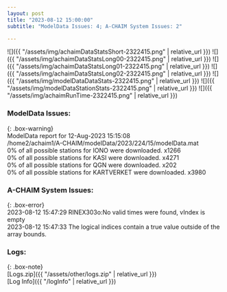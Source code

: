 ```yaml
---
layout: post
title: "2023-08-12 15:00:00"
subtitle: "ModelData Issues: 4; A-CHAIM System Issues: 2"

---
```


![]({{ "/assets/img/achaimDataStatsShort-2322415.png" | relative_url }})
![]({{ "/assets/img/achaimDataStatsLong00-2322415.png" | relative_url }})
![]({{ "/assets/img/achaimDataStatsLong01-2322415.png" | relative_url }})
![]({{ "/assets/img/achaimDataStatsLong02-2322415.png" | relative_url }})
![]({{ "/assets/img/modelDataDataStats-2322415.png" | relative_url }})
![]({{ "/assets/img/modelDataStationStats-2322415.png" | relative_url }})
![]({{ "/assets/img/achaimRunTime-2322415.png" | relative_url }})


### ModelData Issues:  
  
{: .box-warning}  
 ModelData report for 12-Aug-2023 15:15:08   
 /home2/achaim1/A-CHAIM/modelData/2023/224/15/modelData.mat   
 0% of all possible stations for IONO were downloaded. x1266   
 0% of all possible stations for KASI were downloaded. x4271   
 0% of all possible stations for QGN were downloaded. x202   
 0% of all possible stations for KARTVERKET were downloaded. x3980   
  
### A-CHAIM System Issues:  
  
{: .box-error}  
2023-08-12 15:47:29 RINEX303o:No valid times were found, vIndex is empty  
2023-08-12 15:47:33 The logical indices contain a true value outside of the array bounds.  

### Logs:  
  
{: .box-note}  
[Logs.zip]({{ "/assets/other/logs.zip" | relative_url }})  
[Log Info]({{ "/logInfo" | relative_url }})  
